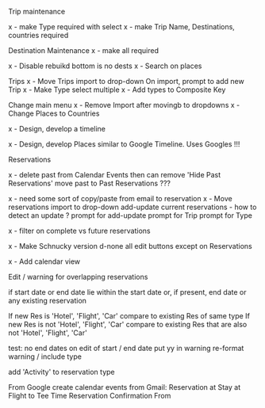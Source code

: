 
    

Trip maintenance

  x - make Type required with select
  x - make Trip Name, Destinations, countries required

Destination Maintenance
 x -  make all required

x - Disable rebuikd bottom is no dests
x - Search on places

Trips
  x - Move Trips import to drop-down
  On import, prompt to add new Trip
  x - Make Type select multiple
  x - Add types to Composite Key

Change main menu
  x - Remove Import after movingb to dropdowns
  x - Change Places to Countries

x - Design, develop a timeline

x - Design, develop Places similar to Google Timeline.  Uses Googles !!!

Reservations

  x - delete past from Calendar Events
    then can remove 'Hide Past Reservations'
  move past to Past Reservations ???

  x - need some sort of copy/paste from email to reservation
  x - Move reservations import to drop-down
    add-update current reservations - how to detect an update ?
    prompt for add-update
    prompt for Trip
    prompt for Type

  x - filter on complete vs future reservations

x - Make Schnucky version
  d-none all edit buttons except on Reservations

x - Add calendar view

Edit / warning for overlapping reservations

  if start date or end date lie within the start date or, if present, end date or any existing reservation

  If new Res is 'Hotel', 'Flight', 'Car' compare to existing Res of same type
  If new Res is not 'Hotel', 'Flight', 'Car' compare to existing Res that are also not 'Hotel', 'Flight', 'Car'

  test:
    no end dates on edit of start / end date
    put yy in warning
    re-format warning / include type

add 'Activity' to reservation type



From Google create calendar events from Gmail:
  Reservation at 
  Stay at 
  Flight to 
  Tee Time Reservation Confirmation
  From 

